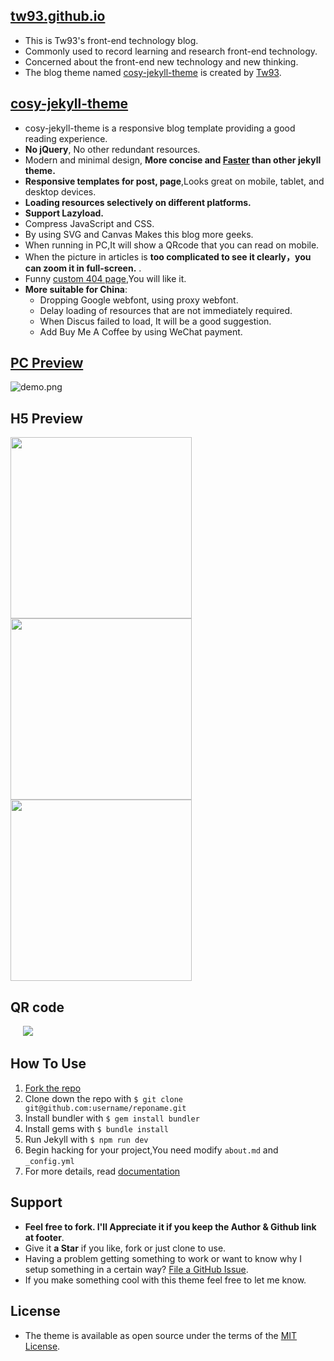 ## [tw93.github.io](http://tw93.github.io/)
- This is Tw93's front-end technology blog. 
- Commonly used to record learning and research front-end technology.
- Concerned about the front-end new technology and new thinking.
- The blog theme named [cosy-jekyll-theme](https://rubygems.org/gems/cosy-jekyll-theme) is created by [Tw93](http://tw93.github.io/about/).


## [cosy-jekyll-theme](https://rubygems.org/gems/cosy-jekyll-theme)
- cosy-jekyll-theme is a responsive blog template providing a good reading experience.
- **No jQuery**, No other redundant resources.
- Modern and minimal design, **More concise and [**Faster**](http://7vihmc.com1.z0.glb.clouddn.com/Jietu20170210-221626.jpg) than other jekyll theme.**
- **Responsive templates for post, page**,Looks great on mobile, tablet, and desktop devices.
- **Loading resources selectively on different platforms.**
- **Support Lazyload.**
- Compress JavaScript and CSS.
- By using SVG and Canvas Makes this blog more geeks.
- When running in PC,It will show a QRcode that you can read on mobile.
- When the picture in articles is **too complicated to see it clearly，you can zoom it in full-screen.** . 
- Funny [custom 404 page](http://tw93.github.io/err),You will like it.
- **More suitable for China**:
    - Dropping Google webfont, using proxy webfont.
    - Delay loading of resources that are not immediately required.
    - When Discus failed to load, It will be a good suggestion.
    - Add Buy Me A Coffee by using WeChat payment.
  
## [PC Preview](http://tw93.github.io/)

  ![demo.png](http://gtms02.alicdn.com/tfs/TB1W3NFQVXXXXaUXpXXXXXXXXXX-2316-1537.jpg)

## H5 Preview

   <img src="http://ww1.sinaimg.cn/large/0060lm7Tgy1fc8ex6yyh3j30xp1iy0z1.jpg" width="290"/><img src="http://ww3.sinaimg.cn/large/0060lm7Tgy1fc8eyalu16j30xp1iyq7g.jpg" width="290"/><img src="http://ww3.sinaimg.cn/large/0060lm7Tgy1fc8ex5vn9dj30xp1iyafo.jpg" width="290"/>

## QR code

  &nbsp;&nbsp;&nbsp;&nbsp;&nbsp;![](http://ww1.sinaimg.cn/large/0060lm7Tgy1fc8eyyn0msj305k05kglf.jpg)
  
## How To Use
1. [Fork the repo](https://github.com/tw93/tw93.github.io)
2. Clone down the repo with `$ git clone git@github.com:username/reponame.git`
3. Install bundler with `$ gem install bundler`
4. Install gems with `$ bundle install`
5. Run Jekyll with `$ npm run dev`
6. Begin hacking for your project,You need modify `about.md` and `_config.yml` 
7. For more details, read [documentation](http://jekyllrb.com/)

## Support
- **Feel free to fork. I'll Appreciate it if you keep the Author & Github link at footer**.
- Give it **a Star** if you like, fork or just clone to use.
- Having a problem getting something to work or want to know why I setup something in a certain way? [File a GitHub Issue](https://github.com/tw93/tw93.github.io/issues/new).
- If you make something cool with this theme feel free to let me know.

## License
- The theme is available as open source under the terms of the [MIT License](http://opensource.org/licenses/MIT).
